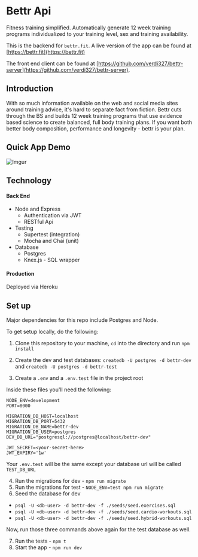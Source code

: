 # Bettr Api

Fitness training simplified.  Automatically generate 12 week training programs individualized to your training level, sex and training availability.

This is the backend for `bettr.fit`.  A live version of the app can be found at [https://bettr.fit](https://bettr.fit)

The front end client can be found at [https://github.com/verdi327/bettr-server](https://github.com/verdi327/bettr-server).

## Introduction

With so much information available on the web and social media sites around training advice, it's hard to separate fact from fiction. Bettr cuts through the BS and builds 12 week training programs that use evidence based science to create balanced, full body training plans. If you want both better body composition, performance and longevity - bettr is your plan.

## Quick App Demo

![Imgur](https://i.imgur.com/OyZdffc.gif)

## Technology

#### Back End

* Node and Express
  * Authentication via JWT
  * RESTful Api
* Testing
  * Supertest (integration)
  * Mocha and Chai (unit)
* Database
  * Postgres
  * Knex.js - SQL wrapper

#### Production

Deployed via Heroku


## Set up

Major dependencies for this repo include Postgres and Node.

To get setup locally, do the following:

1. Clone this repository to your machine, `cd` into the directory and run `npm install`
2. Create the dev and test databases: `createdb -U postgres -d bettr-dev` and `createdb -U postgres -d bettr-test`

3. Create a `.env` and a `.env.test` file in the project root

Inside these files you'll need the following:

````
NODE_ENV=development
PORT=8000

MIGRATION_DB_HOST=localhost
MIGRATION_DB_PORT=5432
MIGRATION_DB_NAME=bettr-dev
MIGRATION_DB_USER=postgres
DEV_DB_URL="postgresql://postgres@localhost/bettr-dev"

JWT_SECRET=<your-secret-here>
JWT_EXPIRY='1w'
````

Your `.env.test` will be the same except your database url will be called `TEST_DB_URL`

4. Run the migrations for dev - `npm run migrate`
5. Run the migrations for test - `NODE_ENV=test npm run migrate`
6. Seed the database for dev

* `psql -U <db-user> -d bettr-dev -f ./seeds/seed.exercises.sql`
* `psql -U <db-user> -d bettr-dev -f ./seeds/seed.cardio-workouts.sql`
* `psql -U <db-user> -d bettr-dev -f ./seeds/seed.hybrid-workouts.sql`

Now, run those three commands above again for the test database as well.

7. Run the tests - `npm t`
8. Start the app - `npm run dev`